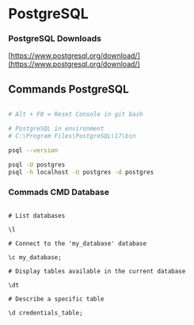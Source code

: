 # PostgreSQL

### PostgreSQL Downloads

[https://www.postgresql.org/download/](https://www.postgresql.org/download/)

## Commands PostgreSQL

```bash

# Alt + F8 = Reset Console in git bash

# PostgreSQL in environment
# C:\Program Files\PostgreSQL\17\bin

psql --version

psql -U postgres
psql -h localhost -U postgres -d postgres
```

### Commads CMD Database

```

# List databases

\l

# Connect to the 'my_database' database

\c my_database;

# Display tables available in the current database

\dt

# Describe a specific table

\d credentials_table;

```

```

```
